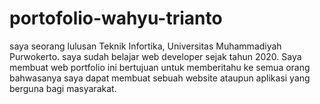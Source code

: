 # portofolio-wahyu-trianto
saya seorang lulusan Teknik Infortika, Universitas Muhammadiyah Purwokerto. saya sudah belajar web developer sejak tahun 2020.  Saya membuat web portfolio ini bertujuan untuk memberitahu ke semua orang bahwasanya saya dapat membuat sebuah website ataupun aplikasi yang berguna bagi masyarakat.

